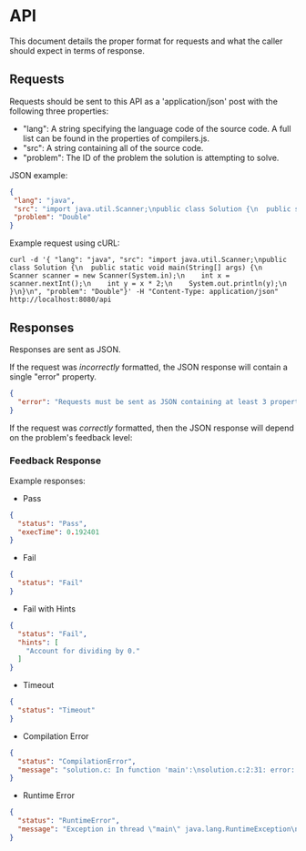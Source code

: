 # API

This document details the proper format for requests and what the caller should expect in terms of
response.

## Requests

Requests should be sent to this API as a 'application/json' post with the following three properties:
- "lang": A string specifying the language code of the source code. A full list can be found in
  the properties of compilers.js.
- "src": A string containing all of the source code.
- "problem": The ID of the problem the solution is attempting to solve.

JSON example:

```json
{
 "lang": "java",
 "src": "import java.util.Scanner;\npublic class Solution {\n  public static void main(String[] args) {\n    Scanner scanner = new Scanner(System.in);\n    int x = scanner.nextInt();\n    int y = x * 2;\n    System.out.println(y);\n  }\n}\n",
 "problem": "Double"
}
```

Example request using cURL:

`curl -d '{ "lang": "java", "src": "import java.util.Scanner;\npublic class Solution {\n  public static void main(String[] args) {\n    Scanner scanner = new Scanner(System.in);\n    int x = scanner.nextInt();\n    int y = x * 2;\n    System.out.println(y);\n  }\n}\n", "problem": "Double"}' -H "Content-Type: application/json" http://localhost:8080/api`

## Responses

Responses are sent as JSON.

If the request was _incorrectly_ formatted, the JSON response will contain a single "error"
property.

```json
{
  "error": "Requests must be sent as JSON containing at least 3 properties: lang, src, and problem."
}
```

If the request was _correctly_ formatted, then the JSON response will depend on the problem's
feedback level:

### Feedback Response

Example responses:

- Pass

```json
{
  "status": "Pass",
  "execTime": 0.192401
}
```

- Fail

```json
{
  "status": "Fail"
}
```

- Fail with Hints

```json
{
  "status": "Fail",
  "hints": [
    "Account for dividing by 0."
  ]
}
```

- Timeout

```json
{
  "status": "Timeout"
}
```

- Compilation Error

```json
{
  "status": "CompilationError",
  "message": "solution.c: In function 'main':\nsolution.c:2:31: error: expected ';' before '}' token\n int main() { printf(\"233168\") }\n                               ^\n"
}
```

- Runtime Error

```json
{
  "status": "RuntimeError",
  "message": "Exception in thread \"main\" java.lang.RuntimeException\n	at Solution.main(Solution.java:3)"
}
```

